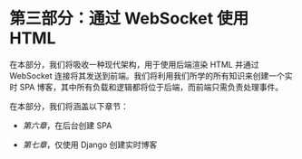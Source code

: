 # 第三部分：通过 WebSocket 使用 HTML

在本部分，我们将吸收一种现代架构，用于使用后端渲染 HTML 并通过 WebSocket 连接将其发送到前端。我们将利用我们所学的所有知识来创建一个实时 SPA 博客，其中所有负载和逻辑都将位于后端，而前端只需负责处理事件。

在本部分，我们将涵盖以下章节：

+   *第六章*，在后台创建 SPA

+   *第七章*，仅使用 Django 创建实时博客
